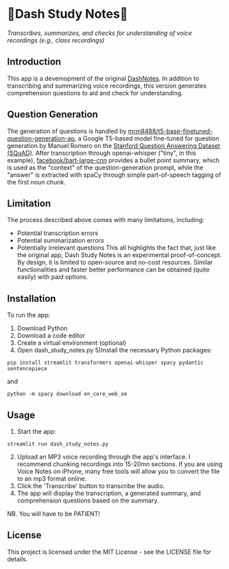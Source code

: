 # 🐬Dash Study Notes📝
*Transcribes, summarizes, and checks for understanding of voice recordings (e.g., class recordings)*

## Introduction
This app is a devemopment of the original [DashNotes](https://github.com/jeremierostan/DashNotes). In addition to transcribing and summarizing voice recordings, this version generates comprehension questions to aid and check for understanding.

## Question Generation
The generation of questions is handled by [mrm8488/t5-base-finetuned-question-generation-ap](https://huggingface.co/mrm8488/t5-base-finetuned-question-generation-ap), a Google T5-based model fine-tuned for question generation by Manuel Romero on the [Stanford Question Answering Dataset (SQuAD)](https://rajpurkar.github.io/SQuAD-explorer/). After transcription through openai-whisper ("tiny", in this example), [facebook/bart-large-cnn](https://huggingface.co/facebook/bart-large-cnn) provides a bullet point summary, which is used as the "context" of the question-generation prompt, while the "answer" is extracted with spaCy through simple part-of-speech tagging of the first noun chunk. 

## Limitation
The process described above comes with many limitations, including:
- Potential transcription errors
- Potential summarization errors
- Potentially irrelevant questions
This all highlights the fact that, just like the original app, Dash Study Notes is an experimental proof-of-concept. By design, it is limited to open-source and no-cost resources. Similar functionalities and faster better performance can be obtained (quite easily) with paid options. 

## Installation
To run the app:
1) Download Python
2) Download a code editor
3) Create a virtual environment (optional)
4) Open dash_study_notes.py
5)Install the necessary Python packages:
```
pip install streamlit transformers openai-whisper spacy pydantic sentencepiece
```
and
```
python -m spacy download en_core_web_sm
```

## Usage
1) Start the app:
```
streamlit run dash_study_notes.py
```
2) Upload an MP3 voice recording through the app's interface. I recommend chunking recordings into 15-20mn sections. If you are using Voice Notes on iPhone, many free tools will allow you to convert the file to an mp3 format online.
3) Click the 'Transcribe' button to transcribe the audio.
4) The app will display the transcription, a generated summary, and comprehension questions based on the summary.

NB. You will have to be PATIENT!

## License
This project is licensed under the MIT License - see the LICENSE file for details.
